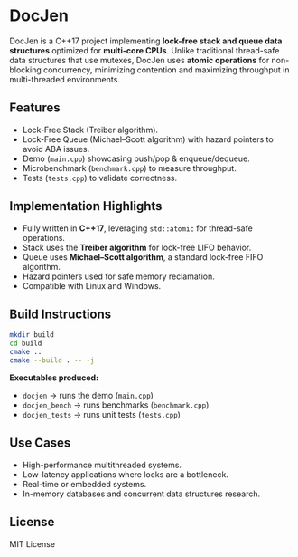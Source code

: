 # DocJen

DocJen is a C++17 project implementing **lock-free stack and queue data structures** optimized for **multi-core CPUs**. Unlike traditional thread-safe data structures that use mutexes, DocJen uses **atomic operations** for non-blocking concurrency, minimizing contention and maximizing throughput in multi-threaded environments.

## Features

* Lock-Free Stack (Treiber algorithm).
* Lock-Free Queue (Michael–Scott algorithm) with hazard pointers to avoid ABA issues.
* Demo (`main.cpp`) showcasing push/pop & enqueue/dequeue.
* Microbenchmark (`benchmark.cpp`) to measure throughput.
* Tests (`tests.cpp`) to validate correctness.

## Implementation Highlights

* Fully written in **C++17**, leveraging `std::atomic` for thread-safe operations.
* Stack uses the **Treiber algorithm** for lock-free LIFO behavior.
* Queue uses **Michael–Scott algorithm**, a standard lock-free FIFO algorithm.
* Hazard pointers used for safe memory reclamation.
* Compatible with Linux and Windows.

## Build Instructions

```bash
mkdir build
cd build
cmake ..
cmake --build . -- -j
```

**Executables produced:**

* `docjen` → runs the demo (`main.cpp`)
* `docjen_bench` → runs benchmarks (`benchmark.cpp`)
* `docjen_tests` → runs unit tests (`tests.cpp`)

## Use Cases

* High-performance multithreaded systems.
* Low-latency applications where locks are a bottleneck.
* Real-time or embedded systems.
* In-memory databases and concurrent data structures research.

## License

MIT License
